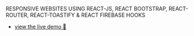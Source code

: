 RESPONSIVE WEBSITES USING REACT-JS, REACT BOOTSTRAP, REACT-ROUTER, REACT-TOASTIFY & REACT FIREBASE HOOKS

- [view the live demo 🚀]()


